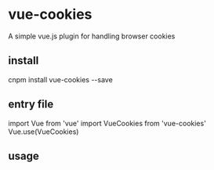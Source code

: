 # vue-cookies
A simple vue.js plugin for handling browser cookies

## install
cnpm install vue-cookies --save

## entry file
import Vue from 'vue'
import VueCookies from 'vue-cookies'
Vue.use(VueCookies)

## usage


